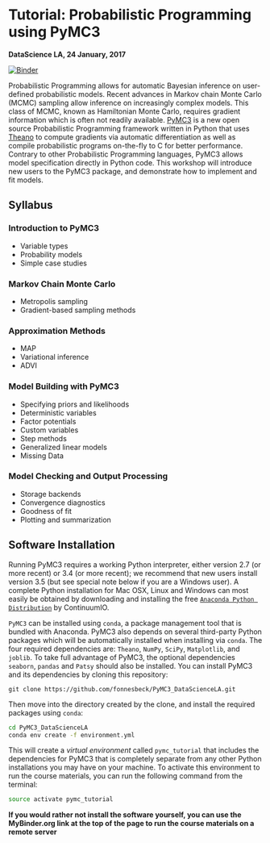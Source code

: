 # Tutorial: Probabilistic Programming using PyMC3 

**DataScience LA, 24 January, 2017**

[![Binder](http://mybinder.org/badge.svg)](http://mybinder.org/repo/fonnesbeck/PyMC3_DataScienceLA)

Probabilistic Programming allows for automatic Bayesian inference on user-defined probabilistic models. Recent advances in Markov chain Monte Carlo (MCMC) sampling allow inference on increasingly complex models. This class of MCMC, known as Hamiltonian Monte Carlo, requires gradient information which is often not readily available. [PyMC3](https://github.com/pymc-devs/pymc3 "GitHub - pymc-devs/pymc3: Probabilistic Programming in Python. Uses Theano as a backend, supports NUTS and ADVI.") is a new open source Probabilistic Programming framework written in Python that uses [Theano](http://deeplearning.net/software/theano/) to compute gradients via automatic differentiation as well as compile probabilistic programs on-the-fly to C for better performance. Contrary to other Probabilistic Programming languages, PyMC3 allows model specification directly in Python code. This workshop will introduce new users to the PyMC3 package, and demonstrate how to implement and fit models.

## Syllabus

### Introduction to PyMC3

* Variable types
* Probability models
* Simple case studies

### Markov Chain Monte Carlo

* Metropolis sampling
* Gradient-based sampling methods

### Approximation Methods

* MAP
* Variational inference
* ADVI

### Model Building with PyMC3

* Specifying priors and likelihoods
* Deterministic variables
* Factor potentials
* Custom variables
* Step methods
* Generalized linear models
* Missing Data

### Model Checking and Output Processing

* Storage backends
* Convergence diagnostics
* Goodness of fit
* Plotting and summarization


## Software Installation

Running PyMC3 requires a working Python interpreter, either version 2.7 (or more recent) or 3.4 (or more recent); we recommend that new users install version 3.5 (but see special note below if you are a Windows user). A complete Python installation for Mac OSX, Linux and Windows can most easily be obtained by downloading and installing the free [`Anaconda Python Distribution`](https://www.continuum.io/downloads) by ContinuumIO. 

`PyMC3` can be installed using `conda`, a package management tool that is bundled with Anaconda. PyMC3 also depends on several third-party Python packages which will be automatically installed when installing via `conda`. The four required dependencies are: `Theano`, `NumPy`, `SciPy`, `Matplotlib`, and `joblib`. To take full advantage of PyMC3, the optional dependencies `seaborn`, `pandas` and `Patsy` should also be installed. You can install PyMC3 and its dependencies by cloning this repository:

```
git clone https://github.com/fonnesbeck/PyMC3_DataScienceLA.git
```

Then move into the directory created by the clone, and install the required packages using `conda`:

```bash
cd PyMC3_DataScienceLA
conda env create -f environment.yml
```

This will create a *virtual environment* called `pymc_tutorial` that includes the dependencies for PyMC3 that is completely separate from any other Python installations you may have on your machine. To activate this environment to run the course materials, you can run the following command from the terminal:

```bash
source activate pymc_tutorial
```

**If you would rather not install the software yourself, you can use the MyBinder.org link at the top of the page to run the course materials on a remote server**
